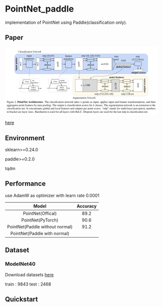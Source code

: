 # PointNet_paddle

implementation of PointNet using Paddle(classification only).

## Paper

![image-20210825055752643](https://github.com/294coder/PointNet_paddle/blob/main/pic/image-20210825055752643.png)

[here](https://arxiv.org/abs/1612.00593)

## Environment

sklearn>=0.24.0

paddle>=0.2.0

tqdm

## Performance

use AdamW as optimizer with learn rate 0.0001

|              Model              | Accuracy |
| :-----------------------------: | :------: |
|        PointNet(Offical)        |   89.2   |
|        PointNet(PyTorch)        |   90.6   |
| PointNet(Paddle without normal) |   91.2   |
|  PointNet(Paddle with normal)   |          |

## Dataset

### ModelNet40

Download datasets [here](https://shapenet.cs.stanford.edu/media/modelnet40_normal_resampled.zip)

 train : 9843
 test : 2468

## Quickstart

